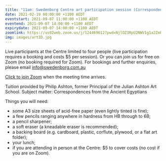 ```yaml
---
title: "11am: Swedenborg Centre art participation session (Correspondences of Egypt)"
date: 2021-02-19 00:00:00 +1100 AEDT
eventstart: 2021-09-07 11:00:00 +1100 AEDT
eventend: 2021-09-07 14:00:00 +1100 AEDT
expirydate: 2021-09-07 14:00:00 +1100 AEDT
zoomlink: https://us02web.zoom.us/j/124469612?pwd=NjlOZ3RpU2NWV1g1a2Zmb29ZL3ZsQT09
img: images/artID.jpg
---
```


Live participants at the Centre limited to four people (live participation requires a booking and costs $5 per session). Or you can join us for free on Zoom (no booking required for Zoom).
For bookings and further enquiries, please email info@swedenborg.com.au

[Click to join Zoom](https://us02web.zoom.us/j/124469612?pwd=NjlOZ3RpU2NWV1g1a2Zmb29ZL3ZsQT09) when the meeting time arrives.

Tuition provided by Philip Ashton, former Principal of the Julian Ashton Art School.
Subject matter: Correspondences from the Ancient Egyptians

Things you will need:
- some A3 size sheets of acid-free paper (even lightly tinted is fine);
- a few pencils ranging anywhere in hardness from HB through to 6B;
- a pencil sharpener; 
- a soft eraser (a kneadable eraser is recommended); 
- a backing board (e.g. cardboard, plastic, corflute, plywood, or a flat art folder);
- your lunch;
- if you are attending in person at the Centre: $5 to cover costs (no cost if you are on Zoom).